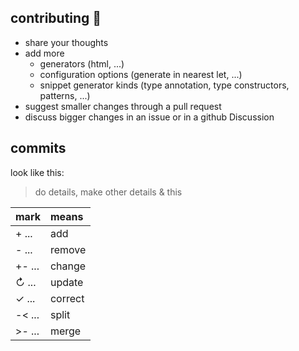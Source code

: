 ## contributing 💙

- share your thoughts
- add more
    - generators (html, ...)
    - configuration options (generate in nearest let, ...)
    - snippet generator kinds (type annotation, type constructors, patterns, ...)
- suggest smaller changes through a pull request
- discuss bigger changes in an issue or in a github Discussion 

## commits
look like this:
> do details, make other details & this

| mark     | means   |
| :------- | :------ |
| + ...    | add     |
| - ...    | remove  |
| +- ...   | change  |
| ↻ ...    | update  |
| ✓ ...    | correct |
| -< ...   | split   |
| >- ...   | merge   |
